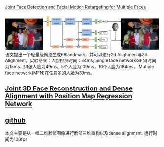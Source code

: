 
[Joint Face Detection and Facial Motion Retargeting for Multiple Faces](https://arxiv.org/abs/1902.10744)

![image](https://github.com/renchenliang/daily-paper-computer-vision/blob/master/face%20recognition/image/QQ%E5%9B%BE%E7%89%8720190612152651.png)
  该文提出一个轻量级网络生成68landmark，并可以进行2d Alighment与3d Alighment。实验结果：人脸检测时间：34ms; Single face network(SFN)时间为15ms. 即1张人脸为49ms，5个人脸为109ms，10个人脸为184ms。  Mutiple face network(MFN)在任意多的人脸为39ms。

[Joint 3D Face Reconstruction and Dense Alignment with Position Map Regression Network](https://arxiv.org/abs/1803.07835)
-
[github](https://github.com/YadiraF/PRNet)
-
本文主要是从一幅二维脸部图像进行脸部三维重构以及dense alignment. 运行时间为100fps
